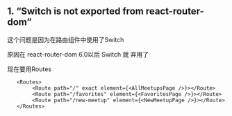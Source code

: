 ## 1. “Switch is not exported from react-router-dom”

这个问题是因为在路由组件中使用了Switch

原因在 react-router-dom 6.0以后 Switch 就 弃用了

现在要用Routes

```react
   <Routes>
        <Route path="/" exact element={<AllMeetupsPage />}></Route>
        <Route path="/favorites" element={<FavoritesPage />}></Route>
        <Route path="/new-meetup" element={<NewMeetupPage />}></Route>
   </Routes>
```

